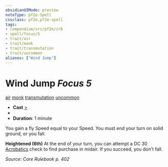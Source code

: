 ```yaml
---
obsidianUIMode: preview
noteType: pf2e-Spell
cssclass: pf2e,pf2e-spell
tags:
- compendium/src/pf2e/crb
- spell/focus/5
- trait/air
- trait/monk
- trait/transmutation
- trait/uncommon
aliases: ["Wind Jump"]
---
```

# Wind Jump *Focus 5*   
[air](rules/traits/air.md "Air Energy & Element Trait")  [monk](rules/traits/monk.md "Monk Class Trait")  [transmutation](rules/traits/transmutation.md "Transmutation School Trait")  [uncommon](rules/traits/uncommon.md "Uncommon Rarity Trait")  

- **Cast** [>](rules/core-rulebook/chapter-9-playing-the-game.md#Actions "Single Action") 
- 
- **Duration**: 1 minute

You gain a fly Speed equal to your Speed. You must end your turn on solid ground, or you fall.

**Heightened (6th)** At the end of your turn, you can attempt a DC 30 [Acrobatics](compendium/skills.md#Acrobatics) check to find purchase in midair. If you succeed, you don't fall.

*Source: Core Rulebook p. 402*